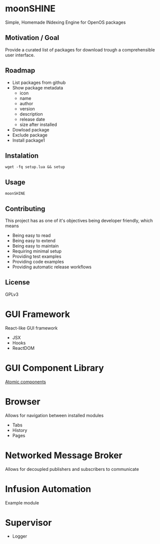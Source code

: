 # moonSHINE
Simple, Homemade INdexing Engine for OpenOS packages

## Motivation / Goal
Provide a curated list of packages for download trough a comprehensible user interface.

## Roadmap
  - List packages from github
  - Show package metadata
    - icon
    - name
    - author
    - version
    - description
    - release date
    - size after installed
  - Dowload package
  - Exclude package
  - Install package1

## Instalation
    wget -fq setup.lua && setup

## Usage
    moonSHINE

## Contributing
This project has as one of it's objectives being developer friendly, which means
  - Being easy to read
  - Being easy to extend
  - Being easy to maintain
  - Requiring minimal setup
  - Providing test examples
  - Providing code examples
  - Providing automatic release workflows

## License
GPLv3


# GUI Framework
React-like GUI framework
- JSX
- Hooks
- ReactDOM


# GUI Component Library
[Atomic components](https://atomicdesign.bradfrost.com/)


# Browser
Allows for navigation between installed modules
- Tabs
- History
- Pages


# Networked Message Broker
Allows for decoupled publishers and subscribers to communicate


# Infusion Automation
Example module


# Supervisor
  - Logger

